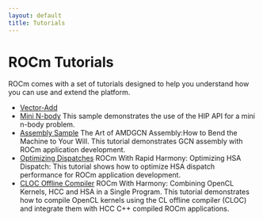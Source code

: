 ```yaml
---
layout: default
title: Tutorials
---
```


# ROCm Tutorials
ROCm comes with a set of tutorials designed to help you understand how you can use and extend the platform.

* [Vector-Add](https://github.com/GPUOpen-ProfessionalCompute-Tools/HIP-Examples/tree/master/vectorAdd)
* [Mini N-body](https://github.com/GPUOpen-ProfessionalCompute-Tools/HIP-Examples/tree/master/mini-nbody)
This sample demonstrates the use of the HIP API for a mini n-body problem.
* [Assembly Sample](GCN_asm_tutorial.html) The Art of AMDGCN Assembly:How to Bend the Machine to Your Will.  This tutorial demonstrates GCN assembly with ROCm application development.
* [Optimizing Dispatches](optimize_dispatch.html) ROCm With Rapid Harmony: Optimizing HSA Dispatch: This tutorial shows how to optimize HSA dispatch performance for ROCm application development.
* [CLOC Offline Compiler](rocncloc.html) ROCm With Harmony: Combining OpenCL Kernels, HCC and HSA in a Single Program. This tutorial demonstrates how to compile OpenCL kernels using the CL offline compiler (CLOC) and integrate them with HCC C++ compiled ROCm applications.

